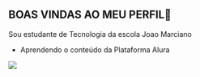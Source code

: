 ## BOAS VINDAS AO MEU PERFIL💙

Sou estudante de Tecnologia da escola Joao Marciano

- Aprendendo o conteúdo da Plataforma Alura


![](https://media1.tenor.com/m/UyPAkpXRRNIAAAAC/lr-agl-ssb-vegito-goku.gif)

